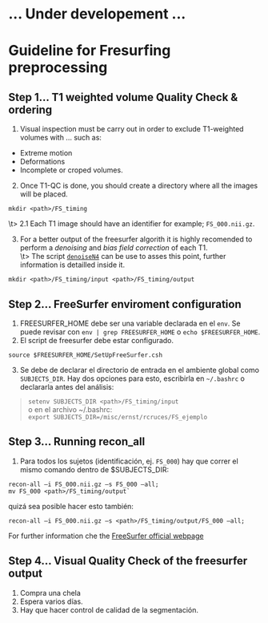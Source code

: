 # ... Under developement ...  

# Guideline for Fresurfing preprocessing  
## Step 1... T1 weighted volume Quality Check & ordering
1. Visual inspection must be carry out in order to exclude T1-weighted volumes with ... such as:
- Extreme motion  
- Deformations  
- Incomplete or croped volumes.  
  
2. Once T1-QC is done, you should create a directory where all the images will be placed.  
```{bash}
mkdir <path>/FS_timing
```  
\t> 2.1 Each T1 image should have an identifier for example; `FS_000.nii.gz`.   
  
3. For a better output of the freesurfer algorith it is highly recomended to perform a *denoising* and *bias field correction* of each T1.  
\t> The script [`denoiseN4`]() can be use to asses this point, further information is detailled inside it.  
```{bash}
mkdir <path>/FS_timing/input <path>/FS_timing/output
```  

  
## Step 2... FreeSurfer enviroment configuration  
1. FREESURFER_HOME debe ser una variable declarada en el `env`. Se puede revisar con `env | grep FREESURFER_HOME` o `echo $FREESURFER_HOME`.  
2. El script de freesurfer debe estar configurado.  
```{bash}
source $FREESURFER_HOME/SetUpFreeSurfer.csh
```  
3. Se debe de declarar el directorio de entrada en el ambiente global como `SUBJECTS_DIR`. Hay dos opciones para esto, escribirla en `~/.bashrc` o declararla antes del análisis:  
> `setenv SUBJECTS_DIR <path>/FS_timing/input`  
o en el archivo ~/.bashrc:  
> `export SUBJECTS_DIR=/misc/ernst/rcruces/FS_ejemplo`
  
## Step 3... Running recon_all  
1. Para todos los sujetos (identificación, ej. `FS_000`) hay que correr el mismo comando dentro de $SUBJECTS_DIR:  
```{bash}
recon-all –i FS_000.nii.gz –s FS_000 –all;  
mv FS_000 <path>/FS_timing/output`
```  
quizá sea posible hacer esto también:  
```{bash}
recon-all –i FS_000.nii.gz –s <path>/FS_timing/output/FS_000 –all;  
```  
For further information che the [FreeSurfer official webpage](http://surfer.nmr.mgh.harvard.edu/fswiki/RecommendedReconstruction)  

## Step 4... Visual Quality Check of the freesurfer output  
1. Compra una chela  
2. Espera varios días.  
3. Hay que hacer control de calidad de la segmentación.
  
  


